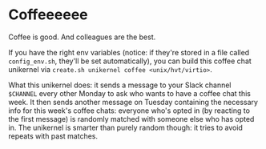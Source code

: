 # Coffeeeeee

Coffee is good. And colleagues are the best.

If you have the right env variables (notice: if they're stored in a file called `config_env.sh`, they'll be set automatically), you can build this coffee chat unikernel via `create.sh unikernel coffee <unix/hvt/virtio>`.

What this unikernel does: it sends a message to your Slack channel `$CHANNEL` every other Monday to ask who wants to have a coffee chat this week. It then sends another message on Tuesday containing the necessary info for this week's coffee chats: everyone who's opted in (by reacting to the first message) is randomly matched with someone else who has opted in. The unikernel is smarter than purely random though: it tries to avoid repeats with past matches.
